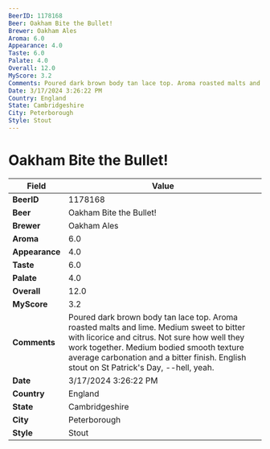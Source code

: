 ```yaml
---
BeerID: 1178168
Beer: Oakham Bite the Bullet!
Brewer: Oakham Ales
Aroma: 6.0
Appearance: 4.0
Taste: 6.0
Palate: 4.0
Overall: 12.0
MyScore: 3.2
Comments: Poured dark brown body tan lace top. Aroma roasted malts and lime. Medium sweet to bitter with licorice and citrus. Not sure how well they work together. Medium bodied smooth texture average carbonation and a bitter finish. English stout on St Patrick's Day, --hell, yeah.
Date: 3/17/2024 3:26:22 PM
Country: England
State: Cambridgeshire
City: Peterborough
Style: Stout
---
```


# Oakham Bite the Bullet!

| Field         | Value |
|---------------|-------|
| **BeerID** | 1178168 |
| **Beer** | Oakham Bite the Bullet! |
| **Brewer** | Oakham Ales |
| **Aroma** | 6.0 |
| **Appearance** | 4.0 |
| **Taste** | 6.0 |
| **Palate** | 4.0 |
| **Overall** | 12.0 |
| **MyScore** | 3.2 |
| **Comments** | Poured dark brown body tan lace top. Aroma roasted malts and lime. Medium sweet to bitter with licorice and citrus. Not sure how well they work together. Medium bodied smooth texture average carbonation and a bitter finish. English stout on St Patrick's Day, --hell, yeah. |
| **Date** | 3/17/2024 3:26:22 PM |
| **Country** | England |
| **State** | Cambridgeshire |
| **City** | Peterborough |
| **Style** | Stout |
